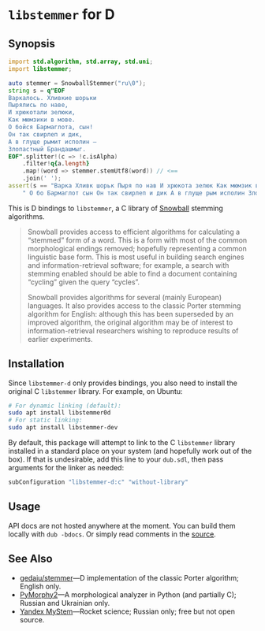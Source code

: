 # `libstemmer` for D

## Synopsis

```d
import std.algorithm, std.array, std.uni;
import libstemmer;

auto stemmer = SnowballStemmer("ru\0");
string s = q"EOF
Варкалось. Хливкие шорьки
Пырялись по наве,
И хрюкотали зелюки,
Как мюмзики в мове.
О бойся Бармаглота, сын!
Он так свирлеп и дик,
А в глyще рымит исполин —
Злопастный Брандашмыг.
EOF".splitter!(c => !c.isAlpha)
    .filter!q{a.length}
    .map!(word => stemmer.stemUtf8(word)) // <==
    .join(' ');
assert(s == "Варка Хливк шорьк Пыря по нав И хрюкота зелюк Как мюмзик в мов" ~
    " О бо Бармаглот сын Он так свирлеп и дик А в глyще рым исполин Злопастн Брандашмыг");
```

This is D bindings to `libstemmer`, a C library of [Snowball] stemming algorithms.

> Snowball provides access to efficient algorithms for calculating a
> “stemmed” form of a word.  This is a form with most of the common
> morphological endings removed; hopefully representing a common
> linguistic base form.  This is most useful in building search engines
> and information-retrieval software; for example, a search with stemming
> enabled should be able to find a document containing “cycling” given the
> query “cycles”.
>
> Snowball provides algorithms for several (mainly European) languages.
> It also provides access to the classic Porter stemming algorithm for
> English: although this has been superseded by an improved algorithm, the
> original algorithm may be of interest to information-retrieval
> researchers wishing to reproduce results of earlier experiments.

[Snowball]: https://snowballstem.org


## Installation

Since `libstemmer-d` only provides bindings, you also need to install the original C `libstemmer`
library. For example, on Ubuntu:

```sh
# For dynamic linking (default):
sudo apt install libstemmer0d
# For static linking:
sudo apt install libstemmer-dev
```

By default, this package will attempt to link to the C `libstemmer` library installed in a standard
place on your system (and hopefully work out of the box). If that is undesirable, add this line
to your `dub.sdl`, then pass arguments for the linker as needed:

```c
subConfiguration "libstemmer-d:c" "without-library"
```


## Usage

API docs are not hosted anywhere at the moment. You can build them locally with `dub -bdocs`.
Or simply read comments in the [source][package.d].

[package.d]: https://github.com/SirNickolas/libstemmer.d/blob/main/src/libstemmer/package.d


## See Also

* [gedaiu/stemmer]—D implementation of the classic Porter algorithm; English only.
* [PyMorphy2]—A morphological analyzer in Python (and partially C); Russian and Ukrainian only.
* [Yandex MyStem]—Rocket science; Russian only; free but not open source.

[gedaiu/stemmer]: https://github.com/gedaiu/stemmer
[PyMorphy2]: https://github.com/pymorphy2/pymorphy2
[Yandex MyStem]: https://tech.yandex.ru/mystem/
